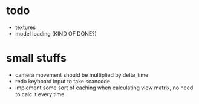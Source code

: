 # todo
- textures
- model loading (KIND OF DONE?)

# small stuffs
- camera movement should be multiplied by delta_time
- redo keyboard input to take scancode
- implement some sort of caching when calculating view matrix, no need to calc it every time
